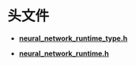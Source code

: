 # 头文件



- **[neural_network_runtime_type.h](neural__network__runtime__type_8h.md)**

- **[neural_network_runtime.h](neural__network__runtime_8h.md)**
